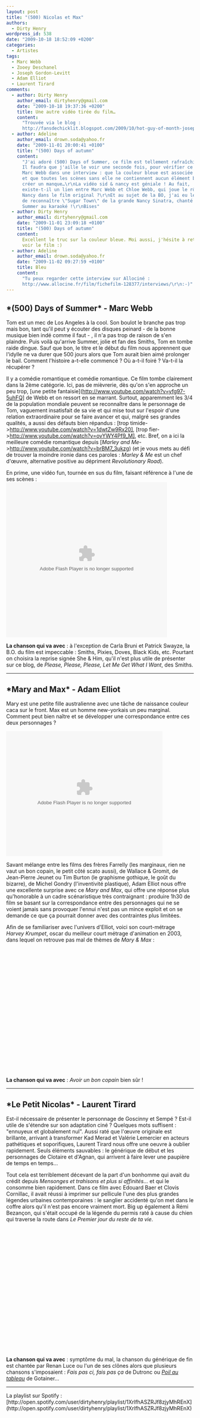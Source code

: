 ```yaml
---
layout: post
title: "(500) Nicolas et Max"
authors:
  - Dirty Henry
wordpress_id: 538
date: "2009-10-18 18:52:09 +0200"
categories:
  - Artistes
tags:
  - Marc Webb
  - Zooey Deschanel
  - Joseph Gordon-Levitt
  - Adam Elliot
  - Laurent Tirard
comments:
  - author: Dirty Henry
    author_email: dirtyhenry@gmail.com
    date: "2009-10-18 19:37:36 +0200"
    title: Une autre vidéo tirée du film…
    content:
      "Trouvée via le blog :
      http://fansdechicklit.blogspot.com/2009/10/hot-guy-of-month-joseph-gordon-levitt.html\r\n\r\nhttp://www.youtube.com/watch?v=17KUOQOlt8E"
  - author: Adeline
    author_email: drown.soda@yahoo.fr
    date: "2009-11-01 20:00:41 +0100"
    title: "(500) Days of autumn"
    content:
      "J'ai adoré (500) Days of Summer, ce film est tellement rafraîchissant !
      Il faudra que j'aille le voir une seconde fois, pour vérifier ce que dit
      Marc Webb dans une interview : que la couleur bleue est associée à Summer,
      et que toutes les scènes sans elle ne contiennent aucun élément bleu, pour
      créer un manque…\r\nLa vidéo sid & nancy est géniale ! Au fait,
      existe-t-il un lien entre Marc Webb et Chloe Webb, qui joue le rôle de
      Nancy dans le film original ?\r\nEt au sujet de la BO, j'ai eu le plaisir
      de reconnaître \"Sugar Town\" de la grande Nancy Sinatra, chanté par
      Summer au karaoké !\r\nBises"
  - author: Dirty Henry
    author_email: dirtyhenry@gmail.com
    date: "2009-11-01 23:09:18 +0100"
    title: "(500) Days of autumn"
    content:
      Excellent le truc sur la couleur bleue. Moi aussi, j'hésite à retourner
      voir le film :)
  - author: Adeline
    author_email: drown.soda@yahoo.fr
    date: "2009-11-02 09:27:59 +0100"
    title: Bleu
    content:
      "Tu peux regarder cette interview sur Allociné :
      http://www.allocine.fr/film/fichefilm-128377/interviews/\r\n:-)"
---
```


<h2>*(500) Days of Summer* - Marc Webb</h2>

Tom est un mec de Los Angeles à la cool. Son boulot le branche pas trop mais
bon, tant qu'il peut y écouter des disques peinard - de la bonne musique bien
indé comme il faut - , il n'a pas trop de raison de s'en plaindre. Puis voilà
qu'arrive Summer, jolie et fan des Smiths, Tom en tombe raide dingue. Sauf que
bon, le titre et le début du film nous apprennent que l'idylle ne va durer que
500 jours alors que Tom aurait bien aimé prolonger le bail. Comment l'histoire
a-t-elle commencé ? Où a-t-il foiré ? Va-t-il la récupérer ?

Il y a comédie romantique et comédie romantique. Ce film tombe clairement dans
la 2ème catégorie. Ici, pas de mièvrerie, dès qu'on s'en approche un peu trop,
[une petite fantaisie](http://www.youtube.com/watch?v=yfg97-5uhFQ] de Webb et on
ressort en se marrant. Surtout, apparemment les 3/4 de la population mondiale
peuvent se reconnaître dans le personnage de Tom, vaguement insatisfait de sa
vie et qui mise tout sur l'espoir d'une relation extraordinaire pour se faire
avancer et qui, malgré ses grandes qualités, a aussi des défauts bien répandus :
[trop timide->http://www.youtube.com/watch?v=1dwtZw9Rx20], [trop
fier->http://www.youtube.com/watch?v=ovYWY4Pf9_M], etc. Bref, on a ici la
meilleure comédie romantique depuis [_Marley and
Me_->http://www.youtube.com/watch?v=brBM7_3ukzg) (et je vous mets au défi de
trouver la moindre ironie dans ces paroles : _Marley & Me_ est un chef d'œuvre,
alternative positive au dépriment _Revolutionary Road_).

En prime, une vidéo fun, tournée en sus du film, faisant référence à l'une de
ses scènes :
<object classid='clsid:D27CDB6E-AE6D-11cf-96B8-444553540000' id='gg7klr1v' width='432' height='415'><param name='movie' value='http://images.video.msn.com/flash/customplayer/1_0/customplayer.swf' /><param name='bgcolor' value='#ffffff' /><param name='wmode' value='transparent' /><param name='base' value='.' /><param name='flashvars' value='configCsid=msnvideo&mkt=en-US&player.v=5db01b36-af64-41f0-91b8-ef86e818f69b&fg=MsnEntertainment_idseeitif_top2&brand=&from=sp&configName=syndicationplayer&' /><param name='allowFullScreen' value='true' /><param name='allowScriptAccess' value='always' /><embed src="http://images.video.msn.com/flash/customplayer/1_0/customplayer.swf" width="432" height="415" id="gg7klr1v" type="application/x-shockwave-flash" allowFullScreen="true" allowScriptAccess="always" bgColor="#ffffff" wmode="transparent" pluginspage="http://macromedia.com/go/getflashplayer" base="." flashvars="configCsid=msnvideo&mkt=en-US&player.v=5db01b36-af64-41f0-91b8-ef86e818f69b&fg=MsnEntertainment_idseeitif_top2&brand=&from=sp&configName=syndicationplayer&"></embed><noembed><a
href="http://video.msn.com/?mkt=en-US&from=sp&fg=MsnEntertainment_idseeitif_top2&vid=5db01b36-af64-41f0-91b8-ef86e818f69b"
target="\_new" title="Zooey Deschanel and Joseph Gordon-Levitt Cinemash "Sid and
Nancy"">Video: Zooey Deschanel and Joseph Gordon-Levitt Cinemash "Sid and
Nancy"</a></noembed></object>

**La chanson qui va avec** : à l'exception de Carla Bruni et Patrick Swayze, la
B.O. du film est impeccable : Smiths, Pixies, Doves, Black Kids, etc. Pourtant
on choisira la reprise signée She & Him, qu'il n'est plus utile de présenter sur
ce blog, de _Please, Please, Please, Let Me Get What I Want_, des Smiths.

<hr />

<img337>
<h2>*Mary and Max* - Adam Elliot</h2>

Mary est une petite fille australienne avec une tâche de naissance couleur caca
sur le front. Max est un homme new-yorkais un peu marginal. Comment peut bien
naître et se développer une correspondance entre ces deux personnages ?

<div id='allocine_blog' style='width:420px; height:335px'><object width='100%' height='100%'><param name='movie' value='http://www.allocine.fr/blogvision/18893735'></param><param name='allowFullScreen' value='true'></param><param name='allowScriptAccess' value='always'></param><embed src='http://www.allocine.fr/blogvision/18893735' type='application/x-shockwave-flash' width='100%' height='100%' allowFullScreen='true' allowScriptAccess='always'/></object></div>

Savant mélange entre les films des frères Farrelly (les marginaux, rien ne vaut
un bon copain, le petit côté scato aussi), de Wallace & Gromit, de Jean-Pierre
Jeunet ou Tim Burton (le graphisme gothique, le goût du bizarre), de Michel
Gondry (l'inventivité plastique), Adam Elliot nous offre une excellente surprise
avec ce _Mary and Max_, qui offre une réponse plus qu'honorable à un cadre
scénaristique très contraignant : produire 1h30 de film se basant sur la
correspondance entre des personnages qui ne se voient jamais sans provoquer
l'ennui n'est pas un mince exploit et on se demande ce que ça pourrait donner
avec des contraintes plus limitées.

Afin de se familiariser avec l'univers d'Elliot, voici son court-métrage _Harvey
Krumpet_, oscar du meilleur court métrage d'animation en 2003, dans lequel on
retrouve pas mal de thèmes de _Mary & Max_ :
<object width="425" height="344"><param name="movie" value="http://www.youtube.com/v/ouyVS6HOFeo&hl=fr&fs=1&"></param><param name="allowFullScreen" value="true"></param><param name="allowscriptaccess" value="always"></param><embed src="http://www.youtube.com/v/ouyVS6HOFeo&hl=fr&fs=1&" type="application/x-shockwave-flash" allowscriptaccess="always" allowfullscreen="true" width="425" height="344"></embed></object>

**La chanson qui va avec** : _Avoir un bon copain_ bien sûr !

<hr />

<img338>
<h2>*Le Petit Nicolas* - Laurent Tirard</h2>

Est-il nécessaire de présenter le personnage de Goscinny et Sempé ? Est-il utile
de s'étendre sur son adaptation ciné ? Quelques mots suffisent : "ennuyeux et
globalement nul". Aussi raté que l'œuvre originale est brillante, arrivant à
transformer Kad Merad et Valérie Lemercier en acteurs pathétiques et
soporifiques, Laurent Tirard nous offre une oeuvre à oublier rapidement. Seuls
éléments sauvables : le générique de début et les personnages de Clotaire et
d'Agnan, qui arrivent à faire lever une paupière de temps en temps…

Tout cela est terriblement décevant de la part d'un bonhomme qui avait du crédit
depuis _Mensonges et trahisons et plus si affinités…_ et qui le consomme bien
rapidement. Dans ce film avec Edouard Baer et Clovis Cornillac, il avait réussi
à imprimer sur pellicule l'une des plus grandes légendes urbaines contemporaines
: le sanglier accidenté qu'on met dans le coffre alors qu'il n'est pas encore
vraiment mort. Big up également à Rémi Bezançon, qui s'était occupé de la
légende du permis raté à cause du chien qui traverse la route dans _Le Premier
jour du reste de ta vie_.
<object width="425" height="344"><param name="movie" value="http://www.youtube.com/v/SCcnQqtOSvg&hl=fr&fs=1&"></param><param name="allowFullScreen" value="true"></param><param name="allowscriptaccess" value="always"></param><embed src="http://www.youtube.com/v/SCcnQqtOSvg&hl=fr&fs=1&" type="application/x-shockwave-flash" allowscriptaccess="always" allowfullscreen="true" width="425" height="344"></embed></object>

**La chanson qui va avec** : symptôme du mal, la chanson du générique de fin est
chantée par Renan Luce ou l'un de ses clônes alors que plusieurs chansons
s'imposaient : _Fais pas ci, fais pas ça_ de Dutronc ou
[_Poil au tableau_](http://www.youtube.com/watch?v=5H2sSWmWJGc) de Gotainer…

<hr />
La playlist sur Spotify : [http://open.spotify.com/user/dirtyhenry/playlist/1XrlfhASZRJf8zjyMhREnX](http://open.spotify.com/user/dirtyhenry/playlist/1XrlfhASZRJf8zjyMhREnX)
